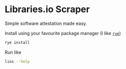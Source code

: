 # Libraries.io Scraper

Simple software attestation made easy.

Install using your favourite package manager 
(I like [`rye`](https://github.com/astral-sh/rye))

```bash
rye install
```

Run like

```bash
lios --help
```
